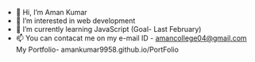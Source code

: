 - 👋 Hi, I’m Aman Kumar
- 👀 I’m interested in web development
- 🌱 I’m currently learning JavaScript (Goal- Last February)
- 📫 You can contacat me on my e-mail ID - amancollege04@gmail.com
My Portfolio- amankumar9958.github.io/PortFolio
<!---
AmanKumar9958/AmanKumar9958 is a ✨ special ✨ repository because its `README.md` (this file) appears on your GitHub profile.
You can click the Preview link to take a look at your changes.
--->
